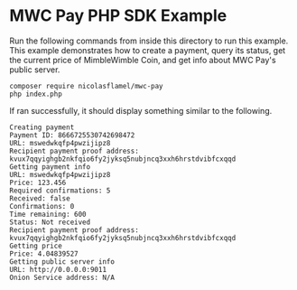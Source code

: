 # MWC Pay PHP SDK Example

Run the following commands from inside this directory to run this example. This example demonstrates how to create a payment, query its status, get the current price of MimbleWimble Coin, and get info about MWC Pay's public server.
```
composer require nicolasflamel/mwc-pay
php index.php
```

If ran successfully, it should display something similar to the following.
```
Creating payment
Payment ID: 8666725530742698472
URL: mswedwkqfp4pwzijipz8
Recipient payment proof address: kvux7qqyighgb2nkfqio6fy2jyksq5nubjncq3xxh6hrstdvibfcxqqd
Getting payment info
URL: mswedwkqfp4pwzijipz8
Price: 123.456
Required confirmations: 5
Received: false
Confirmations: 0
Time remaining: 600
Status: Not received
Recipient payment proof address: kvux7qqyighgb2nkfqio6fy2jyksq5nubjncq3xxh6hrstdvibfcxqqd
Getting price
Price: 4.04839527
Getting public server info
URL: http://0.0.0.0:9011
Onion Service address: N/A
```
